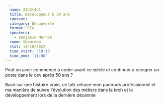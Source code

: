 ```yaml
---
  name: 22d2t4s1
  title: Développeur à 50 ans
  content:
  category: Découverte
  format: REX
  speakers: 
    - Benjamin Marron
  room: Showroom
  slot: 14/10/2022
  time_start: '10:15'
  time_end: '11:00'
---
```

Peut on avoir commencé à coder avant ce siècle et continuer à occuper un poste dans le dev après 50 ans ?

Basé sur une histoire vraie, ce talk retrace mon parcours professionnel et ma manière de suivre l'évolution des métiers dans la tech et le développement lors de la dernière décennie
